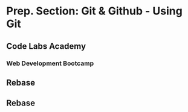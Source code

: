# Prep. Section: Git & Github - Using Git
## Code Labs Academy
### Web Development Bootcamp
## Rebase
## Rebase
